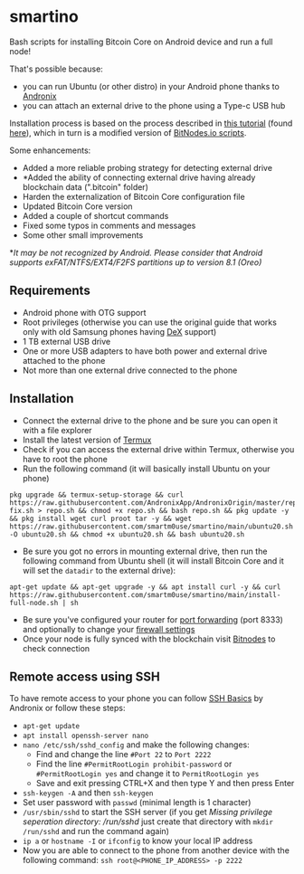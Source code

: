 # smartino

Bash scripts for installing Bitcoin Core on Android device and run a full node!  

That's possible because:
- you can run Ubuntu (or other distro) in your Android phone thanks to [Andronix](https://andronix.app)
- you can attach an external drive to the phone using a Type-c USB hub

Installation process is based on the process described in [this tutorial](https://bitbrasil.com.br/node-android-external-drive.html) (found [here](https://portaldobitcoin.uol.com.br/brazilian-teaches-how-to-run-a-full-bitcoin-node-on-an-android-smartphone-tutorial)), which in turn is a modified version of [BitNodes.io scripts](https://bitnodes.io/install-full-node.sh).

Some enhancements:
- Added a more reliable probing strategy for detecting external drive
- *Added the ability of connecting external drive having already blockchain data (".bitcoin" folder)
- Harden the externalization of Bitcoin Core configuration file
- Updated Bitcoin Core version
- Added a couple of shortcut commands
- Fixed some typos in comments and messages
- Some other small improvements

**It may be not recognized by Android. Please consider that Android supports exFAT/NTFS/EXT4/F2FS partitions up to version 8.1 (Oreo)*

Requirements
-
- Android phone with OTG support
- Root privileges (otherwise you can use the original guide that works only with old Samsung phones having [DeX](https://en.wikipedia.org/wiki/Samsung_DeX) support)
- 1 TB external USB drive
- One or more USB adapters to have both power and external drive attached to the phone
- Not more than one external drive connected to the phone

Installation
-
- Connect the external drive to the phone and be sure you can open it with a file explorer
- Install the latest version of [Termux](https://f-droid.org/en/packages/com.termux)
- Check if you can access the external drive within Termux, otherwise you have to root the phone
- Run the following command (it will basically install Ubuntu on your phone)
```
pkg upgrade && termux-setup-storage && curl https://raw.githubusercontent.com/AndronixApp/AndronixOrigin/master/repo-fix.sh > repo.sh && chmod +x repo.sh && bash repo.sh && pkg update -y && pkg install wget curl proot tar -y && wget https://raw.githubusercontent.com/smartm0use/smartino/main/ubuntu20.sh -O ubuntu20.sh && chmod +x ubuntu20.sh && bash ubuntu20.sh
```
- Be sure you got no errors in mounting external drive, then run the following command from Ubuntu shell (it will install Bitcoin Core and it will set the `datadir` to the external drive):
```
apt-get update && apt-get upgrade -y && apt install curl -y && curl https://raw.githubusercontent.com/smartm0use/smartino/main/install-full-node.sh | sh
```
- Be sure you've configured your router for [port forwarding](https://bitcoin.org/en/full-node#port-forwarding) (port 8333) and optionally to change your [firewall settings](https://bitcoin.org/en/full-node#firewall-configuration)
- Once your node is fully synced with the blockchain visit [Bitnodes](https://bitnodes.io/#join-the-network) to check connection

Remote access using SSH
-
To have remote access to your phone you can follow [SSH Basics](https://docs.andronix.app/ssh/ssh-basics) by Andronix or follow these steps:
* `apt-get update`
* `apt install openssh-server nano`
* `nano /etc/ssh/sshd_config` and make the following changes:
    * Find and change the line `#Port 22` to `Port 2222`
    * Find the line `#PermitRootLogin prohibit-password` or `#PermitRootLogin yes` and change it to `PermitRootLogin yes`
    * Save and exit pressing CTRL+X and then type Y and then press Enter
* `ssh-keygen -A` and then `ssh-keygen`
* Set user password with `passwd` (minimal length is 1 character)
* `/usr/sbin/sshd` to start the SSH server (if you get *Missing privilege seperation directory: /run/sshd* just create that directory with `mkdir /run/sshd` and run the command again)
* `ip a` or `hostname -I` or `ifconfig` to know your local IP address
* Now you are able to connect to the phone from another device with the following command: `ssh root@<PHONE_IP_ADDRESS> -p 2222`

